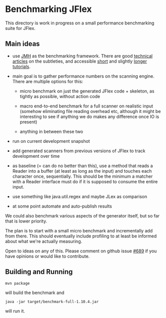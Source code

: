 <!--
  Copyright 2023, Gerwin Klein, Régis Décamps, Steve Rowe
  SPDX-License-Identifier: CC-BY-SA-4.0
-->

Benchmarking JFlex
==================

This directory is work in progress on a small performance benchmarking
suite for JFlex.

Main ideas
----------

 * use [JMH][1] as the benchmarking framework. There are good [technical articles][2] on the subtleties, and accessible [short][3] and slightly [longer tutorials][4].

 * main goal is to gather performance numbers on the scanning engine. There are multiple options for this:

   * micro benchmark on just the generated JFlex code + skeleton, as tightly as possible, without action code

   * macro end-to-end benchmark for a full scanner on realistic input (somehow eliminating file reading overhead etc, although it might be interesting to see if anything we do makes any difference once IO is present)

   * anything in between these two

 * run on current development snapshot

 * add generated scanners from previous versions of JFlex to track development over time

 * as baseline (= can do no better than this), use a method that reads a
   Reader into a buffer (at least as long as the input) and touches each
   character once, sequentially. This should be the minimum a matcher with a
   Reader interface must do if it is supposed to consume the entire input.

 * use something like java.util.regex and maybe JLex as comparison

 * at some point automate and auto-publish results

We could also benchmark various aspects of the generator itself, but so far
that is lower priority.

The plan is to start with a small micro benchmark and incrementally add from
there. This should eventually include profiling to at least be informed about
what we're actually measuring.

Open to ideas on any of this. Please comment on github issue [#689][github-issue] if you have opinions or would like to contribute.


Building and Running
---------------------

    mvn package

will build the benchmark and

    java -jar target/benchmark-full-1.10.4.jar

will run it.



[1]: https://openjdk.java.net/projects/code-tools/jmh/
[2]: https://www.oracle.com/technical-resources/articles/java/architect-benchmarking.html
[3]: https://www.mkyong.com/java/java-jmh-benchmark-tutorial/
[4]: http://tutorials.jenkov.com/java-performance/jmh.html

[github-issue]: https://github.com/jflex-de/jflex/issues/698
